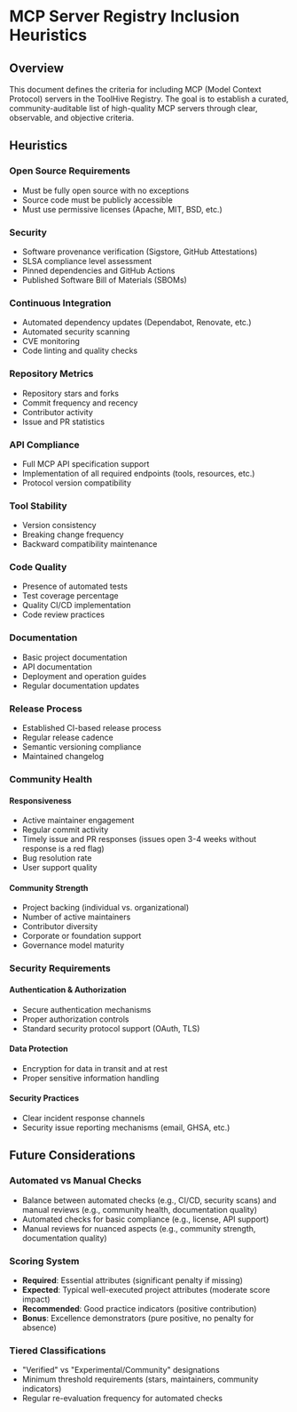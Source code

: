 # MCP Server Registry Inclusion Heuristics

## Overview

This document defines the criteria for including MCP (Model Context Protocol) servers in the ToolHive Registry. The goal is to establish a curated, community-auditable list of high-quality MCP servers through clear, observable, and objective criteria.

## Heuristics

### Open Source Requirements
- Must be fully open source with no exceptions
- Source code must be publicly accessible
- Must use permissive licenses (Apache, MIT, BSD, etc.)

### Security
- Software provenance verification (Sigstore, GitHub Attestations)
- SLSA compliance level assessment
- Pinned dependencies and GitHub Actions
- Published Software Bill of Materials (SBOMs)

### Continuous Integration
- Automated dependency updates (Dependabot, Renovate, etc.)
- Automated security scanning
- CVE monitoring
- Code linting and quality checks

### Repository Metrics
- Repository stars and forks
- Commit frequency and recency
- Contributor activity
- Issue and PR statistics

### API Compliance
- Full MCP API specification support
- Implementation of all required endpoints (tools, resources, etc.)
- Protocol version compatibility

### Tool Stability
- Version consistency
- Breaking change frequency
- Backward compatibility maintenance

### Code Quality
- Presence of automated tests
- Test coverage percentage
- Quality CI/CD implementation
- Code review practices

### Documentation
- Basic project documentation
- API documentation
- Deployment and operation guides
- Regular documentation updates

### Release Process
- Established CI-based release process
- Regular release cadence
- Semantic versioning compliance
- Maintained changelog

### Community Health

#### Responsiveness
- Active maintainer engagement
- Regular commit activity
- Timely issue and PR responses (issues open 3-4 weeks without response is a red flag)
- Bug resolution rate
- User support quality

#### Community Strength
- Project backing (individual vs. organizational)
- Number of active maintainers
- Contributor diversity
- Corporate or foundation support
- Governance model maturity

### Security Requirements

#### Authentication & Authorization
- Secure authentication mechanisms
- Proper authorization controls
- Standard security protocol support (OAuth, TLS)

#### Data Protection
- Encryption for data in transit and at rest
- Proper sensitive information handling

#### Security Practices
- Clear incident response channels
- Security issue reporting mechanisms (email, GHSA, etc.)

## Future Considerations

### Automated vs Manual Checks
- Balance between automated checks (e.g., CI/CD, security scans) and manual reviews (e.g., community health, documentation quality)
- Automated checks for basic compliance (e.g., license, API support)
- Manual reviews for nuanced aspects (e.g., community strength, documentation quality)

### Scoring System
- **Required**: Essential attributes (significant penalty if missing)
- **Expected**: Typical well-executed project attributes (moderate score impact)
- **Recommended**: Good practice indicators (positive contribution)
- **Bonus**: Excellence demonstrators (pure positive, no penalty for absence)

### Tiered Classifications
- "Verified" vs "Experimental/Community" designations
- Minimum threshold requirements (stars, maintainers, community indicators)
- Regular re-evaluation frequency for automated checks
